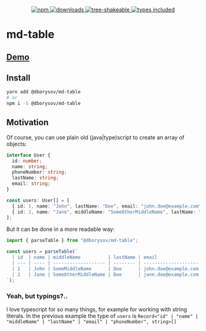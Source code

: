 <div align="center">
  <a href="https://www.npmjs.com/package/@dborysov/md-table">
    <img alt="npm" src="https://img.shields.io/npm/v/@dborysov/md-table.svg" />
  </a>
  <a href="https://npmjs.org/package/@dborysov/md-table">
    <img alt="downloads" src="https://badgen.net/npm/dm/@dborysov/md-table" />
  </a>
  <a href="https://bundlephobia.com/result?p=@dborysov/md-table">
    <img alt="tree-shakeable" src="https://badgen.net/bundlephobia/tree-shaking/@dborysov/md-table" />
  </a>
  <a href="https://npmjs.org/package/@dborysov/md-table">
    <img alt="types included" src="https://badgen.net/npm/types/@dborysov/md-table" />
  </a>
</div>

# md-table

## [Demo](https://stackblitz.com/edit/typescript-cwyfnf?file=index.ts)

## Install

```sh
yarn add @dborysov/md-table
# or
npm i -S @dborysov/md-table
```

## Motivation

Of course, you can use plain old (java|type)script to create an array of objects:

```ts
interface User {
  id: number;
  name: string;
  phoneNumber: string;
  lastName: string;
  email: string;
}

const users: User[] = [
  { id: 1, name: "John", lastName: "Doe", email: "john.doe@example.com", middleName: "SomeMiddleName", phoneNumber: "123-456-78-910" },
  { id: 2, name: "Jane", middleName: "SomeOtherMiddleName", lastName: "Doe", email: "jane.doe@example.com", phoneNumber: "56-47-78-910" },
];
```

But it can be done in a more readable way:

```ts
import { parseTable } from "@dborysov/md-table";

const users = parseTable(`
  | id  | name | middleName          | lastName | email                | phoneNumber    |
  | --- | ---- | ------------------- | -------- | -------------------- | -------------- |
  | 1   | John | SomeMiddleName      | Doe      | john.doe@example.com | 123-456-78-910 |
  | 2   | Jane | SomeOtherMiddleName | Doe      | jane.doe@example.com | 56-47-78-910   |
`);
```

### Yeah, but typings?..

I love typescript for so many things, for example for working with string literals. In the previous example the type of `users` is `Record<"id" | "name" | "middleName" | "lastName" | "email" | "phoneNumber", string>[]`

